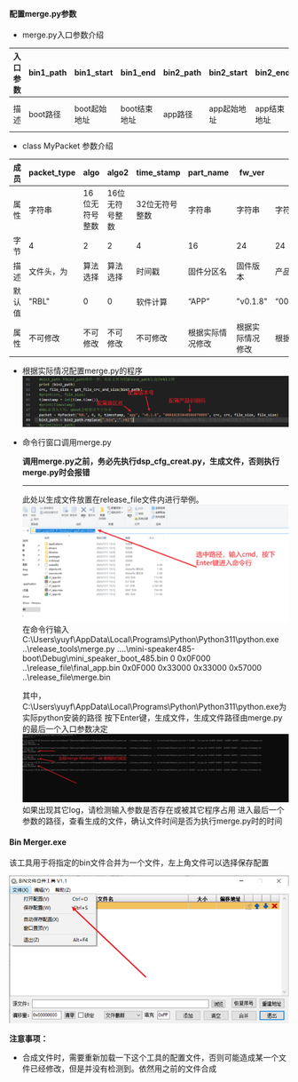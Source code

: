 #### 配置merge.py参数

* merge.py入口参数介绍

| 入口参数 | bin1_path | bin1_start   | bin1_end     | bin2_path | bin2_start  | bin2_end    | bin3_path               | bin3_start       | bin3_end         | output_path          |
| -------- | --------- | ------------ | ------------ | --------- | ----------- | ----------- | ----------------------- | ---------------- | ---------------- | -------------------- |
| 描述     | boot路径  | boot起始地址 | boot结束地址 | app路径   | app起始地址 | app结束地址 | 无效，实际为output_path | 出厂固件起始地址 | 出厂固件结束地址 | 输出工厂发布文件路径 |

* class MyPacket 参数介绍

| 成员   | packet_type | algo           | algo2          | time_stamp     | part_name        | fw_ver           | prog_code              | pkg_crc        | raw_crc        | raw_size       | pkg_size       | hdr_crc        |
| ------ | ----------- | -------------- | -------------- | -------------- | ---------------- | ---------------- | ---------------------- | -------------- | -------------- | -------------- | -------------- | -------------- |
| 属性   | 字符串      | 16位无符号整数 | 16位无符号整数 | 32位无符号整数 | 字符串           | 字符串           | 字符串                 | 32位无符号整数 | 32位无符号整数 | 32位无符号整数 | 32位无符号整数 | 32位无符号整数 |
| 字节   | 4           | 2              | 2              | 4              | 16               | 24               | 24                     | 4              | 4              | 4              | 4              | 4              |
| 描述   | 文件头，为  | 算法选择       | 算法选择       | 时间戳         | 固件分区名       | 固件版本         | 产品识别码             | 固件CRC        | 打包CRC        | 打包尺寸       | 固件尺寸       | 包头CRC        |
| 默认值 | "RBL"       | 0              | 0              | 软件计算       | “APP”            | "v0.1.8"         | “00010203040506070809” | 软件计算       | 软件计算       | 软件计算       | 软件计算       | 软件计算       |
| 属性   | 不可修改    | 不可修改       | 不可修改       | 不可修改       | 根据实际情况修改 | 根据实际情况修改 | 根据实际情况修改       | 不可修改       | 不可修改       | 不可修改       | 不可修改       | 不可修改       |

* 根据实际情况配置merge.py的程序
  ![merge.py配置](./assets/merge_py_cfg.png)

* 命令行窗口调用merge.py

  **调用merge.py之前，务必先执行dsp_cfg_creat.py，生成文件，否则执行merge.py时会报错**

  ****

  此处以生成文件放置在release_file文件内进行举例。
  ![进入app工程Debug目录](./assets/exec_merge_py.png)
  在命令行输入C:\Users\yuyf\AppData\Local\Programs\Python\Python311\python.exe  ..\release_tools\merge.py ..\..\mini-speaker485-boot\Debug\mini_speaker_boot_485.bin 0 0x0F000 ..\release_file\final_app.bin 0x0F000 0x33000  0x33000 0x57000 ..\release_file\merge.bin

  其中，C:\Users\yuyf\AppData\Local\Programs\Python\Python311\python.exe为实际python安装的路径
  按下Enter键，生成文件，生成文件路径由merge.py的最后一个入口参数决定
  ![执行成功](./assets/merge_ok.png)
  如果出现其它log，请检测输入参数是否存在或被其它程序占用
  进入最后一个参数的路径，查看生成的文件，确认文件时间是否为执行merge.py时的时间 

#### Bin Merger.exe

该工具用于将指定的bin文件合并为一个文件，左上角文件可以选择保存配置

![image-20240326155950115](./assets/image-20240326155950115.png)

**注意事项：**

- 合成文件时，需要重新加载一下这个工具的配置文件，否则可能造成某一个文件已经修改，但是并没有检测到。依然用之前的文件合成
